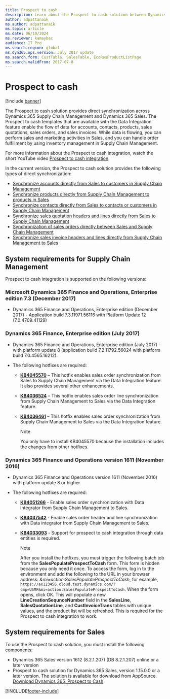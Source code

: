 ```yaml
---
title: Prospect to cash
description: Learn about the Prospect to cash solution between Dynamics 365 Supply Chain Management and Dynamics 365 Sales.
author: adpattanaik
ms.author: adpattanaik
ms.topic: article
ms.date: 06/10/2024
ms.reviewer: kamaybac
audience: IT Pro
ms.search.region: global
ms.dyn365.ops.version: July 2017 update
ms.search.form: CustTable, SalesTable, EcoResProductListPage
ms.search.validFrom: 2017-07-8
---
```


# Prospect to cash

[!include [banner](../../../finance/includes/banner.md)]

The Prospect to cash solution provides direct synchronization across Dynamics 365 Supply Chain Management and Dynamics 365 Sales. The Prospect to cash templates that are available with the Data Integration feature enable the flow of data for accounts, contacts, products, sales quotations, sales orders, and sales invoices. While data is flowing, you can perform sales and marketing activities in Sales, and you can handle order fulfillment by using inventory management in Supply Chain Management. 

For more information about the Prospect to cash integration, watch the short YouTube video [Prospect to cash integration](https://www.youtube.com/watch?v=AVV9x5x-XCg).

In the current version, the Prospect to cash solution provides the following types of direct synchronization:

- [Synchronize accounts directly from Sales to customers in Supply Chain Management](accounts-template-mapping-direct.md)
- [Synchronize products directly from Supply Chain Management to products in Sales](products-template-mapping-direct.md)
- [Synchronize contacts directly from Sales to contacts or customers in Supply Chain Management](contacts-template-mapping-direct.md)
- [Synchronize sales quotation headers and lines directly from Sales to Supply Chain Management](sales-quotation-template-mapping-sales-fin.md)
- [Synchronization of sales orders directly between Sales and Supply Chain Management](sales-order-template-mapping-direct-two-ways.md)
- [Synchronize sales invoice headers and lines directly from Supply Chain Management to Sales](sales-invoice-template-mapping-direct.md)

## System requirements for Supply Chain Management
Prospect to cash integration is supported on the following versions:

### Microsoft Dynamics 365 Finance and Operations, Enterprise edition 7.3 (December 2017)

- Dynamics 365 Finance and Operations, Enterprise edition (December 2017) - Application build 7.3.11971.56116 with Platform Update 12 (7.0.4709.41129)

### Dynamics 365 Finance, Enterprise edition (July 2017)

- Dynamics 365 Finance and Operations, Enterprise edition (July 2017) - with platform update 8 (application build 7.2.11792.56024 with platform build 7.0.4565.16212).
- The following hotfixes are required:

  - **[KB4045570](https://fix.lcs.dynamics.com/Issue/Resolved?kb=4045570&bugId=3851320&qc=ac1145034fd04ab71ccc4d14aa012f245176712c9af7c36bb77a118726d46160)** – This hotfix enables sales order synchronization from Sales to Supply Chain Management via the Data Integration feature. It also provides several other enhancements.
  - **[KB4036524](https://fix.lcs.dynamics.com/Issue/Resolved?kb=4036524&bugId=3847504&qc=e2fcfae08b1a5d5ce9f53f330e8c212b0636c375368ff7d8d9b5ec6701523ad2)** – This hotfix enables sales order line synchronization from Supply Chain Management to Sales via the Data Integration feature.
  - **[KB4036461](https://fix.lcs.dynamics.com/Issue/Resolved?kb=4036461&bugId=3847029&qc=e2fcfae08b1a5d5ce9f53f330e8c212b0636c375368ff7d8d9b5ec6701523ad2)** – This hotfix enables sales order synchronization from Supply Chain Management to Sales via the Data Integration feature.

    > [!NOTE]
    > You only have to install KB4045570 because the installation includes the changes from other hotfixes. 

### Dynamics 365 Finance and Operations version 1611 (November 2016)

- Dynamics 365 Finance and Operations version 1611 (November 2016)  with platform update 8 or higher

- The following hotfixes are required:

  - **[KB4051266](https://fix.lcs.dynamics.com/Issue/Resolved?kb=4051266&bugId=3863566&qc=ee80faaa7bc6c77b368d5eaf456c9c08e0b9fba5903a7b6fd8c13756c3a4b757)** - Enable sales order synchronization with Data integrator from Supply Chain Management to Sales. 
  - **[KB4037542](https://fix.lcs.dynamics.com/Issue/Resolved?kb=4037542&bugId=3848253&qc=8323b93c15280172c5ab4159e0256e37104ced1729462c91ab2f7d00cb8d419c)** - Enable sales order header and line synchronization with Data integrator from Supply Chain Management to Sales.
  - **[KB4033093](https://fix.lcs.dynamics.com/Issue/Resolved?kb=4033093&bugId=3824604&qc=bd7e15e1fb56066b3a82ce48b691cf1ffbc934a7473fa888545b2211a8d416c5)** - Support for prospect to cash integration through data entities is required.
    
    > [!NOTE]
    > After you install the hotfixes, you must trigger the following batch job from the **SalesPopulateProspectToCash** form. This form is hidden because you only need it once. To access the form, log in to the environment and add the following to the URL in your browser address: *&mi=action:SalesPopulateProspectToCash*, for example, `https://ax123456.cloud.test.dynamics.com/?cmp=USMF&mi=action:SalesPopulateProspectToCash`. When the form opens, click OK. This will populate a new **LineCreationSequnceNumber** field in the **SalesLine**, **SalesQuotationLine**, and **CustInvoiceTrans** tables with unique values, and the product list will be refreshed. This is required for the Prospect to cash integration to work.


## System requirements for Sales

To use the Prospect to cash solution, you must install the following components:

- Dynamics 365 Sales version 1612 (8.2.1.207) (DB 8.2.1.207) online or a later version
- Prospect to cash solution for Dynamics 365 Sales, version 1.15.0.0 or a later version. The solution is available for download from AppSource. [Download Dynamics 365, Prospect to Cash](https://appsource.microsoft.com/product/dynamics-365/mscrm.c7a48b40-eed3-4d67-93ba-f2364281feb3).


[!INCLUDE[footer-include](../../../includes/footer-banner.md)]
